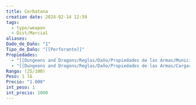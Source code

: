 ```yaml
---
title: Cerbatana
creation date: 2024-02-14 12:59
tags:
  - type/weapon
  - Dist/Marcial
aliases: 
Dado_de_Daño: "1"
Tipo_de_Daño: "[[Perforante]]"
Propiedades:
  - "[[Dungeons and Dragons/Reglas/Daño/Propiedades de las Armas/Munición]]"
  - "[[Dungeons and Dragons/Reglas/Daño/Propiedades de las Armas/Cargar]]"
Rango: (25/100)
Peso: 1 lb
Precio: "1.000"
int_peso: 1
int_precio: 1000
---
```


